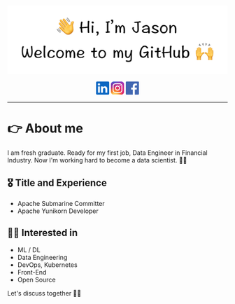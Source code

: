 <div align='center'>
    <img src="./asserts/title.png">
</div>
<p align='center'>
    <a href="https://www.linkedin.com/in/wen-chien-juan/"><img height="30" src="./asserts/linkedin.png"></a>
    <a href="https://www.instagram.com/kobe970219"><img height="30" src="./asserts/instagram.jpeg"></a>
    <a href="https://www.facebook.com/profile.php?id=100002012199354"><img height="30" src="./asserts/fb_icon_325x325.png"></a>
</p>
<hr>
<h1>👉 About me</h1>
I am fresh graduate. Ready for my first job, Data Engineer in Financial Industry. Now I'm working hard to become a data scientist. 👨‍🔬

<h2>🎖 Title and Experience</h2>
<ul>
<li>Apache Submarine Committer
<li>Apache Yunikorn Developer
</ul>

<h2>👨‍💻 Interested in</h2>
<ul>
<li>ML / DL
<li>Data Engineering
<li>DevOps, Kubernetes
<li>Front-End
<li>Open Source
</ul>
Let's discuss together 💁‍♂️